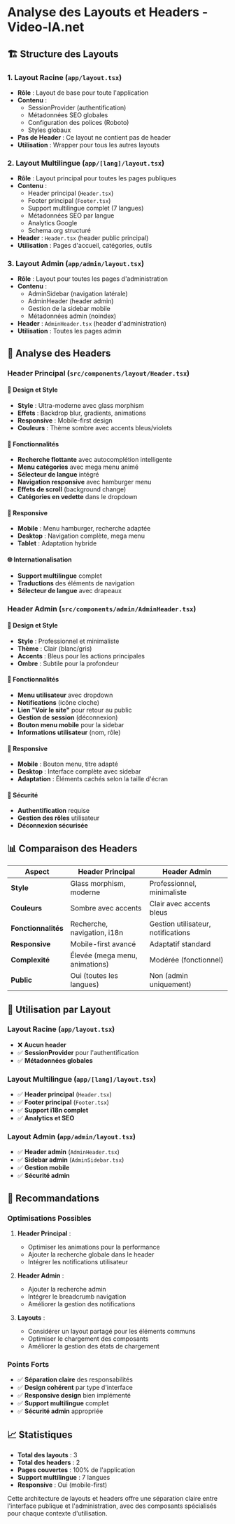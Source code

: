 # Analyse des Layouts et Headers - Video-IA.net

## 🏗️ Structure des Layouts

### 1. **Layout Racine** (`app/layout.tsx`)
- **Rôle** : Layout de base pour toute l'application
- **Contenu** : 
  - SessionProvider (authentification)
  - Métadonnées SEO globales
  - Configuration des polices (Roboto)
  - Styles globaux
- **Pas de Header** : Ce layout ne contient pas de header
- **Utilisation** : Wrapper pour tous les autres layouts

### 2. **Layout Multilingue** (`app/[lang]/layout.tsx`)
- **Rôle** : Layout principal pour toutes les pages publiques
- **Contenu** :
  - Header principal (`Header.tsx`)
  - Footer principal (`Footer.tsx`)
  - Support multilingue complet (7 langues)
  - Métadonnées SEO par langue
  - Analytics Google
  - Schema.org structuré
- **Header** : `Header.tsx` (header public principal)
- **Utilisation** : Pages d'accueil, catégories, outils

### 3. **Layout Admin** (`app/admin/layout.tsx`)
- **Rôle** : Layout pour toutes les pages d'administration
- **Contenu** :
  - AdminSidebar (navigation latérale)
  - AdminHeader (header admin)
  - Gestion de la sidebar mobile
  - Métadonnées admin (noindex)
- **Header** : `AdminHeader.tsx` (header d'administration)
- **Utilisation** : Toutes les pages admin

## 🎯 Analyse des Headers

### **Header Principal** (`src/components/layout/Header.tsx`)

#### 🎨 **Design et Style**
- **Style** : Ultra-moderne avec glass morphism
- **Effets** : Backdrop blur, gradients, animations
- **Responsive** : Mobile-first design
- **Couleurs** : Thème sombre avec accents bleus/violets

#### 🔧 **Fonctionnalités**
- **Recherche flottante** avec autocomplétion intelligente
- **Menu catégories** avec mega menu animé
- **Sélecteur de langue** intégré
- **Navigation responsive** avec hamburger menu
- **Effets de scroll** (background change)
- **Catégories en vedette** dans le dropdown

#### 📱 **Responsive**
- **Mobile** : Menu hamburger, recherche adaptée
- **Desktop** : Navigation complète, mega menu
- **Tablet** : Adaptation hybride

#### 🌐 **Internationalisation**
- **Support multilingue** complet
- **Traductions** des éléments de navigation
- **Sélecteur de langue** avec drapeaux

### **Header Admin** (`src/components/admin/AdminHeader.tsx`)

#### 🎨 **Design et Style**
- **Style** : Professionnel et minimaliste
- **Thème** : Clair (blanc/gris)
- **Accents** : Bleus pour les actions principales
- **Ombre** : Subtile pour la profondeur

#### 🔧 **Fonctionnalités**
- **Menu utilisateur** avec dropdown
- **Notifications** (icône cloche)
- **Lien "Voir le site"** pour retour au public
- **Gestion de session** (déconnexion)
- **Bouton menu mobile** pour la sidebar
- **Informations utilisateur** (nom, rôle)

#### 📱 **Responsive**
- **Mobile** : Bouton menu, titre adapté
- **Desktop** : Interface complète avec sidebar
- **Adaptation** : Éléments cachés selon la taille d'écran

#### 🔐 **Sécurité**
- **Authentification** requise
- **Gestion des rôles** utilisateur
- **Déconnexion sécurisée**

## 📊 Comparaison des Headers

| Aspect | Header Principal | Header Admin |
|--------|------------------|--------------|
| **Style** | Glass morphism, moderne | Professionnel, minimaliste |
| **Couleurs** | Sombre avec accents | Clair avec accents bleus |
| **Fonctionnalités** | Recherche, navigation, i18n | Gestion utilisateur, notifications |
| **Responsive** | Mobile-first avancé | Adaptatif standard |
| **Complexité** | Élevée (mega menu, animations) | Modérée (fonctionnel) |
| **Public** | Oui (toutes les langues) | Non (admin uniquement) |

## 🎯 Utilisation par Layout

### **Layout Racine** (`app/layout.tsx`)
- ❌ **Aucun header**
- ✅ **SessionProvider** pour l'authentification
- ✅ **Métadonnées globales**

### **Layout Multilingue** (`app/[lang]/layout.tsx`)
- ✅ **Header principal** (`Header.tsx`)
- ✅ **Footer principal** (`Footer.tsx`)
- ✅ **Support i18n complet**
- ✅ **Analytics et SEO**

### **Layout Admin** (`app/admin/layout.tsx`)
- ✅ **Header admin** (`AdminHeader.tsx`)
- ✅ **Sidebar admin** (`AdminSidebar.tsx`)
- ✅ **Gestion mobile**
- ✅ **Sécurité admin**

## 🚀 Recommandations

### **Optimisations Possibles**
1. **Header Principal** :
   - Optimiser les animations pour la performance
   - Ajouter la recherche globale dans le header
   - Intégrer les notifications utilisateur

2. **Header Admin** :
   - Ajouter la recherche admin
   - Intégrer le breadcrumb navigation
   - Améliorer la gestion des notifications

3. **Layouts** :
   - Considérer un layout partagé pour les éléments communs
   - Optimiser le chargement des composants
   - Améliorer la gestion des états de chargement

### **Points Forts**
- ✅ **Séparation claire** des responsabilités
- ✅ **Design cohérent** par type d'interface
- ✅ **Responsive design** bien implémenté
- ✅ **Support multilingue** complet
- ✅ **Sécurité admin** appropriée

## 📈 Statistiques
- **Total des layouts** : 3
- **Total des headers** : 2
- **Pages couvertes** : 100% de l'application
- **Support multilingue** : 7 langues
- **Responsive** : Oui (mobile-first)

Cette architecture de layouts et headers offre une séparation claire entre l'interface publique et l'administration, avec des composants spécialisés pour chaque contexte d'utilisation.
